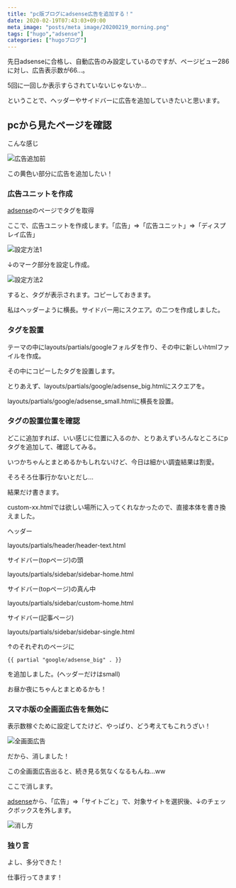 ```yaml
---
title: "pc版ブログにadsense広告を追加する！"
date: 2020-02-19T07:43:03+09:00
meta_image: "posts/meta_image/20200219_morning.png"
tags: ["hugo","adsense"]
categories: ["hugoブログ"]
---
```


先日adsenseに合格し、自動広告のみ設定しているのですが、ページビュー286に対し、広告表示数が66…。

5回に一回しか表示すらされていないじゃないか…

ということで、ヘッダーやサイドバーに広告を追加していきたいと思います。

## pcから見たページを確認

こんな感じ

![広告追加前](../img/adsense-pc-before.png)

この黄色い部分に広告を追加したい！

### 広告ユニットを作成

[adsense](https://www.google.com/adsense)のページでタグを取得

ここで、広告ユニットを作成します。「広告」⇒「広告ユニット」⇒「ディスプレイ広告」

![設定方法1](../img/adsense-pc-set1.png)

↓のマーク部分を設定し作成。

![設定方法2](../img/adsense-pc-set2.png)

すると、タグが表示されます。コピーしておきます。

私はヘッダーように横長。サイドバー用にスクエア。の二つを作成しました。

### タグを設置

テーマの中にlayouts/partials/googleフォルダを作り、その中に新しいhtmlファイルを作成。

その中にコピーしたタグを設置します。

とりあえず、layouts/partials/google/adsense_big.htmlにスクエアを。

layouts/partials/google/adsense_small.htmlに横長を設置。

### タグの設置位置を確認

どこに追加すれば、いい感じに位置に入るのか、とりあえずいろんなところにpタグを追加して、確認してみる。

いつかちゃんとまとめるかもしれないけど、今日は細かい調査結果は割愛。

そろそろ仕事行かないとだし…

結果だけ書きます。

custom-xx.htmlでは欲しい場所に入ってくれなかったので、直接本体を書き換えました。

ヘッダー

layouts/partials/header/header-text.html

サイドバー(topページ)の頭

layouts/partials/sidebar/sidebar-home.html

サイドバー(topページ)の真ん中

layouts/partials/sidebar/custom-home.html

サイドバー(記事ページ)

layouts/partials/sidebar/sidebar-single.html

↑のそれぞれのページに

```
{{ partial "google/adsense_big" . }}
```

を追加しました。(ヘッダーだけはsmall)

お昼か夜にちゃんとまとめるかも！

### スマホ版の全画面広告を無効に

表示数稼ぐために設定してたけど、やっぱり、どう考えてもこれうざい！

![全画面広告](../img/adsense-big.jpg)

だから、消しました！

この全画面広告出ると、続き見る気なくなるもんね…ww

ここで消します。

[adsense](https://www.google.com/adsense)から、「広告」⇒「サイトごと」で、対象サイトを選択後、↓のチェックボックスを外します。

![消し方](../img/adsense-mobile-full.png)

### 独り言

よし、多分できた！

仕事行ってきます！
